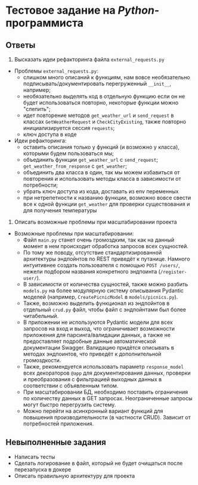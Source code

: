 # Тестовое задание на _Python_-программиста

## Ответы
1. Высказать идеи рефакторинга файла `external_requests.py`
- Проблемы `external_requests.py`:
   - слишком много описаний к функциям, нам вовсе необязательно подписывать/документировать перегруженный `__init__`, например;
   - необязательно выделять код в отдельную функцию если он не будет использоваться повторно, некоторые функции можно "слепить";
   - идет повторение методов `get_weather_url` и `send_request` в классах `GetWeatherRequest` и `CheckCityExisting`, также повторно инициализируется сессия `requests`;
   - ключ доступа в коде
- Идеи рефакторинга:
   - оставить описания только у функций (и возможно у класса), которыми будем пользоваться мы;
   - объединить функции `get_weather_url` с `send_request`; `get_weather_from_response` с `get_weather`;
   - объединить два класса в один, так мы можем избавиться от повторения и использовать методы класса в зависимости от потребности;
   - убрать ключ доступа из кода, доставать из env переменных
   - при нетрепетности к названию функции, возможно вовсе свести все к одной функции `get_weather` для проверки существования и для получения температуры
1. Описать возможные проблемы при масштабировании проекта
- Возможные проблемы при масштабировании:
  - Файл `main.py` станет очень громоздким, так как на данный момент в нем происходит обработка запросов всех сущностей.
  - По тому же поводу, отсутствие стандартизированной архитектуры эндпойнтов по REST приведёт к путанице. Намного интуитивнее создать пользователя с помощью `POST /users/`, нежели подбором названия конкретного эндпоинта (`/register-user/`).
  - В зависимости от количества сущностей, также можно разбить `models.py` на более модулярную систему описывания Pydantic моделей (например, `CreatePicnicModel` в `models/picnics.py`).
  - Также, возможно выделить функционал из эндпойнтов в отдельный `crud.py` файл, чтобы файл с эндпойнтами был более читабельный.
  - В приложении не используются Pydantic модели для всех запросов на вход и выход, что ограничивает возможности приложения для парсинга/валидации данных, а также не предоставляет подробные данные автоматической документации Swagger. Валидацию придётся описывать в методах эндпоинтов, что приведёт к дополнительной громоздкости.
  - Также, рекомендуется использовать параметр `response_model` всех декораторов `@app` для документирования данных, проверки и преобразования с фильтрацией выходных данных в соответствии с объявленным типом.
  - При масштабировании БД, необходимо поставить ограничения по количеству данных в GET запросах. Неограниченные запросы могут быстро перегрузить систему.
  - Можно перейти на асинхронный вариант функций для повышения производительности (в частности CRUD). Зависит от потребностей приложения.


## Невыполненные задания
  - Написать тесты
  - Сделать логирование в файл, который не будет очищаться после перезапуска в докере
  - Описать правильную архитектуру для проекта
